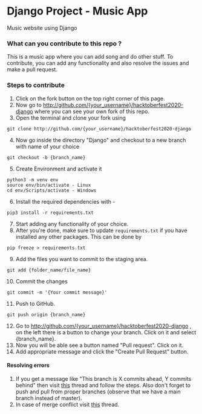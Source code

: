 # Django Project - Music App
Music website using Django

### What can you contribute to this repo ?
This is a music app where you can add song and do other stuff. To contribute, you can add any functionality and also resolve the issues and make a pull request. 

### Steps to contribute
1. Click on the fork button on the top right corner of this page.
2. Now go to http://github.com/{your_username}/hacktoberfest2020-django  where you can see your own fork of this repo.
3. Open the terminal and clone your fork using 
  ```
  git clone http://github.com/{your_username}/hacktoberfest2020-django
  ```
4. Now go inside the directory "Django" and checkout to a new branch with name of your choice
  ```
  git checkout -b {branch_name}
  ```
5. Create Environment and activate it
  ```
  python3 -m venv env
  source env/bin/activate - Linux
  cd env/Scripts/activate - Windows
  ```
6. Install the required dependencies with - 
  ``` 
  pip3 install -r requirements.txt
  ```

7. Start adding any functionality of your choice.
8. After you're done, make sure to update ```requirements.txt``` if you have installed any other packages. This can be done by
```
pip freeze > requirements.txt
```
9. Add the files you want to commit to the staging area.
  ```
  git add {folder_name/file_name}
  ```
10. Commit the changes 
  ```
  git commit -m '{Your commit message}'
  ```
11. Push to GitHub.
  ```
  git push origin {branch_name}
  ```
12. Go to http://github.com/{your_username}/hacktoberfest2020-django , on the left there is a button to change your branch. Click on it and select {branch_name}.
13. Now you will be able see a button named "Pull request". Click on it.
14. Add appropriate message and click the "Create Pull Request" button.

#### Resolving errors
1. If you get a message like "This branch is X commits ahead, Y commits behind" then visit [this](https://stackoverflow.com/questions/41283955/github-keeps-saying-this-branch-is-x-commits-ahead-y-commits-behind/41289258) thread and follow the steps. Also don't forget to push and pull from proper branches (observe that we have a main branch instead of master).
2. In case of merge conflict visit [this](https://stackoverflow.com/questions/161813/how-to-resolve-merge-conflicts-in-git) thread.
